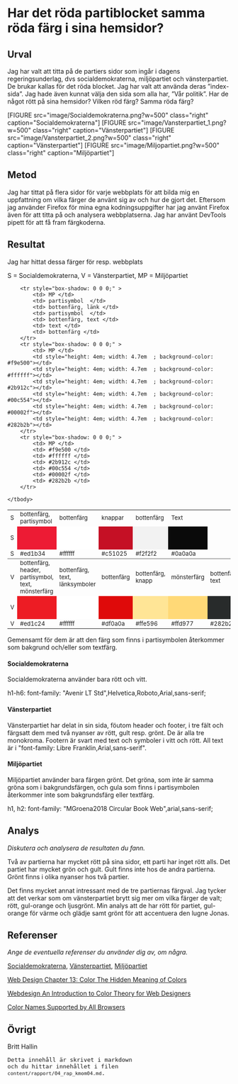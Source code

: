 Har det röda partiblocket samma röda färg i sina hemsidor?
=========================


Urval
-----------------------

Jag har valt att titta på de partiers sidor som ingår i dagens regeringsunderlag, dvs socialdemokraterna, miljöpartiet och vänsterpartiet. De brukar kallas för det röda blocket. Jag har valt att använda deras ”index-sida”. Jag hade även kunnat välja den sida som alla har, ”Vår politik”. Har de något rött på sina hemsidor? Vilken röd färg? Samma röda färg?

[FIGURE src="image/Socialdemokraterna.png?w=500" class="right" caption="Socialdemokraterna"]
[FIGURE src="image/Vansterpartiet_1.png?w=500" class="right" caption="Vänsterpartiet"]
[FIGURE src="image/Vansterpartiet_2.png?w=500" class="right" caption="Vänsterpartiet"]
[FIGURE src="image/Miljopartiet.png?w=500" class="right" caption="Miljöpartiet"]

Metod
-----------------------

Jag har tittat på flera sidor för varje webbplats för att bilda mig en uppfattning om vilka färger de använt sig av och hur de gjort det. Eftersom jag använder Firefox för mina egna kodningsuppgifter har jag använt Firefox även för att titta på och analysera webbplatserna. Jag har använt DevTools pipett för att få fram färgkoderna.

Resultat
-----------------------

Jag har hittat dessa färger för resp. webbplats

<p>S = Socialdemokraterna, V = Vänsterpartiet, MP = Miljöpartiet</p>

<table class="fargschema">
    <tbody style="font-size: small;">
    <tr  style="box-shadow: 0 0 0;">
        <td> S </td>
        <td> bottenfärg, partisymbol </td>
        <td> bottenfärg  </td>
        <td> knappar </td>
        <td> bottenfärg  </td>
        <td> Text  </td>
    </tr>    
        <tr style="box-shadow: 0 0 0;" >
            <td> S </td>
            <td style="height: 4em; width: 4.7em ; background-color: #ed1b34"></td>
            <td style="height: 4em; width: 4.7em ; background-color: #ffffff"></td>
            <td style="height: 4em; width: 4.7em ; background-color: #c51025"></td>
            <td style="height: 4em; width: 4.7em ; background-color: #f2f2f2"></td>
            <td style="height: 4em; width: 4.7em ; background-color: #0a0a0a"></td>
        </tr>
        <tr style="box-shadow: 0 0.1em gray;">
            <td> S </td>
            <td> #ed1b34 </td>
            <td> #ffffff </td>
            <td> #c51025 </td>
            <td> #f2f2f2 </td>
            <td> #0a0a0a </td>
        </tr>
        <tr style="box-shadow: 0 0 0;"  >
            <td> V </td>        
            <td> bottenfärg, header, partisymbol, text, mönsterfärg </td>
            <td> bottenfärg, text, länksymboler </td>
            <td> bottenfärg </td>
            <td> bottenfärg, knapp </td>
            <td> mönsterfärg  </td>
            <td> bottenfärg, text  </td>
            <td> bottenfärg </td>    
            <td> mönsterfärg  </td>
            <td> rubrik  </td>                        
        </tr>  
        <tr style="box-shadow: 0 0 0; " >
            <td> V </td>
            <td style="height: 4em; width: 4.7em  ; background-color: #ed1c24"></td>
            <td style="height: 4em; width: 4.7em  ; background-color: #ffffff"></td>
            <td style="height: 4em; width: 4.7em  ; background-color: #df0a0a"></td>
            <td style="height: 4em; width: 4.7em  ; background-color: #ffe596"></td>
            <td style="height: 4em; width: 4.7em  ; background-color: #ffd977"></td>
            <td style="height: 4em; width: 4.7em  ; background-color: #282b2b"></td>
            <td style="height: 4em; width: 4.7em  ; background-color: #e2edd0"></td>    
            <td style="height: 4em; width: 4.7em  ; background-color: #cee0b3"></td>
            <td style="height: 4em; width: 4.7em  ; background-color: #406618"></td>                        
        </tr>
        <tr style="box-shadow: 0 0.1em gray; ">
            <td> V </td>        
            <td> #ed1c24 </td>
            <td> #ffffff </td>
            <td> #df0a0a </td>
            <td> #ffe596 </td>
            <td> #ffd977 </td>
            <td> #282b2b </td>
            <td> #e2edd0 </td>    
            <td> #cee0b3 </td>
            <td> #406618 </td>                        
        </tr>        

        <tr style="box-shadow: 0 0 0;" >
            <td> MP </td>        
            <td> partisymbol  </td>
            <td> bottenfärg, länk </td>
            <td> partisymbol  </td>
            <td> bottenfärg, text </td>
            <td> text </td>
            <td> bottenfärg </td>            
        </tr>   
        <tr style="box-shadow: 0 0 0;" >
            <td> MP </td>    
            <td style="height: 4em; width: 4.7em  ; background-color: #f9e500"></td>
            <td style="height: 4em; width: 4.7em  ; background-color: #ffffff"></td>
            <td style="height: 4em; width: 4.7em  ; background-color: #2b912c"></td>
            <td style="height: 4em; width: 4.7em  ; background-color: #00c554"></td>
            <td style="height: 4em; width: 4.7em  ; background-color: #00002f"></td>
            <td style="height: 4em; width: 4.7em  ; background-color: #282b2b"></td>            
        </tr>
        <tr style="box-shadow: 0 0 0;" >
            <td> MP </td>        
            <td> #f9e500 </td>
            <td> #ffffff </td>
            <td> #2b912c </td>
            <td> #00c554 </td>
            <td> #00002f </td>
            <td> #282b2b </td>            
        </tr>     

    </tbody>
</table>

Gemensamt för dem är att den färg som finns i partisymbolen återkommer som bakgrund och/eller som textfärg.
<h4>Socialdemokraterna</h4>
<p>Socialdemokraterna använder bara rött och vitt.
</p>
h1-h6: font-family: "Avenir LT Std",Helvetica,Roboto,Arial,sans-serif;
<h4>Vänsterpartiet</h4>
<p>Vänsterpartiet har delat in sin sida, föutom header och footer, i tre fält och färgsatt dem med två nyanser av rött, gult resp. grönt. De är alla tre monokroma.
Footern är svart med text och symboler i vitt och rött.
All text är i "font-family: Libre Franklin,Arial,sans-serif".
</p>
<h4>Miljöpartiet</h4>
Miljöpartiet använder bara färgen grönt. Det gröna, som inte är samma gröna som i bakgrundsfärgen, och gula som finns i partisymbolen återkommer inte som bakgrundsfärg eller textfärg.

h1, h2: font-family: "MGroena2018 Circular Book Web",arial,sans-serif;

Analys
-----------------------

*Diskutera och analysera de resultaten du fann.*

Två av partierna har mycket rött på sina sidor, ett parti har inget rött alls. Det partiet har mycket grön och gult. Gult finns inte hos de andra partierna. Grönt finns i olika nyanser hos två partier.

Det finns mycket annat intressant med de tre partiernas färgval. Jag tycker att det verkar som om vänsterpartiet brytt sig mer om vilka färger de valt; rött, gul-orange och ljusgrönt. Min analys att de har rött för partiet, gul-orange för värme och glädje samt grönt för att accentuera den lugne Jonas.

Referenser
-----------------------

*Ange de eventuella referenser du använder dig av, om några.*

[Socialdemokraterna](https://www.socialdemokraterna.se/),
[Vänsterpartiet](https://www.vansterpartiet.se/),
[Miljöpartiet](https://www.mp.se/)

[Web Design Chapter 13: Color The Hidden Meaning of Colors](https://www.webdesignref.com/chapters/13/ch13-17.htm)

[Webdesign An Introduction to Color Theory for Web Designers](https://webdesign.tutsplus.com/articles/an-introduction-to-color-theory-for-web-designers--webdesign-1437)

[Color Names Supported by All Browsers](https://www.w3schools.com/cssref/css_colors.asp)

Övrigt
-----------------------
Britt Hallin

<code style="font-size: small;">Detta innehåll är skrivet i markdown och du hittar innehållet i filen `content/rapport/04_rap_kmom04.md`.</code>
